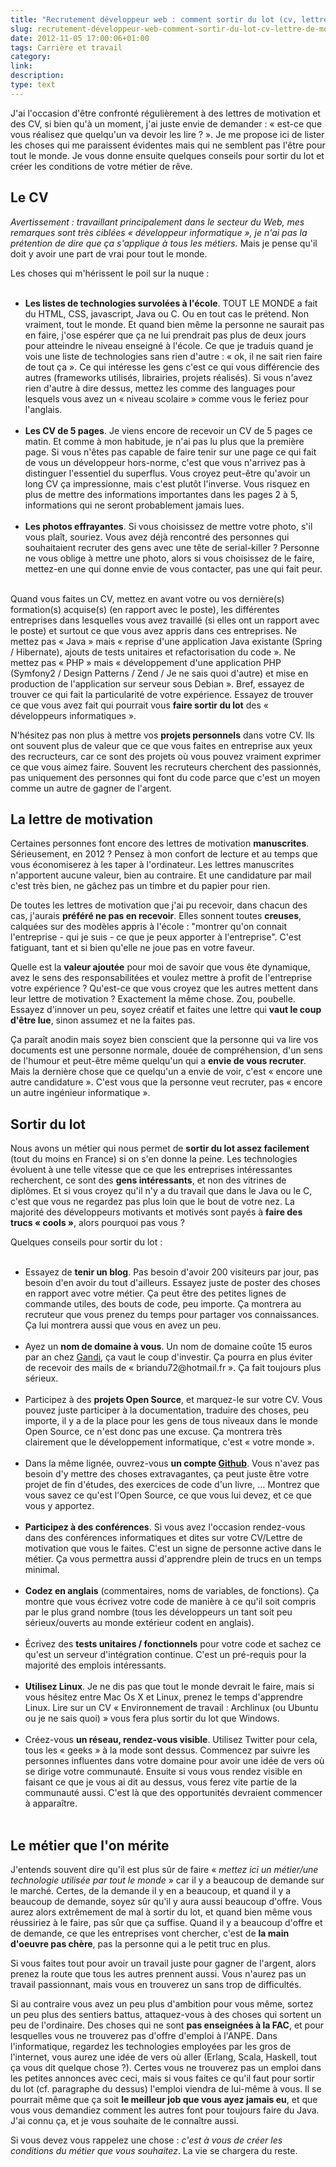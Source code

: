 ```yaml
---
title: "Recrutement développeur web : comment sortir du lot (cv, lettre de motivation)"
slug: recrutement-développeur-web-comment-sortir-du-lot-cv-lettre-de-motivation
date: 2012-11-05 17:00:06+01:00
tags: Carrière et travail
category: 
link: 
description: 
type: text
---
```


<p></p><p>J'ai l'occasion d'être confronté régulièrement à des lettres de motivation et des CV, si bien qu'à un moment, j'ai juste envie de demander : « est-ce que vous réalisez que quelqu'un va devoir les lire ? ». Je me propose ici de lister les choses qui me paraissent évidentes mais qui ne semblent pas l'être pour tout le monde. Je vous donne ensuite quelques conseils pour sortir du lot et créer les conditions de votre métier de rêve.</p><p></p>
<!-- TEASER_END -->
<p></p><h2>Le CV</h2><p></p>

<p></p><p><em>Avertissement : travaillant principalement dans le secteur du Web, mes remarques sont très ciblées « développeur informatique », je n'ai pas la prétention de dire que ça s'applique à tous les métiers.</em> Mais je pense qu'il doit y avoir une part de vrai pour tout le monde.</p><p></p>

<p></p><p>Les choses qui m'hérissent le poil sur la nuque :</p><p></p>

<p></p><ul><br><li><strong>Les listes de technologies survolées à l'école</strong>. TOUT LE MONDE a fait du HTML, CSS, javascript, Java ou C. Ou en tout cas le prétend. Non vraiment, tout le monde. Et quand bien même la personne ne saurait pas en faire, j'ose espérer que ça ne lui prendrait pas plus de deux jours pour atteindre le niveau enseigné à l'école. Ce que je traduis quand je vois une liste de technologies sans rien d'autre : « ok, il ne sait rien faire de tout ça ». Ce qui intéresse les gens c'est ce qui vous différencie des autres (frameworks utilisés, librairies, projets réalisés). Si vous n'avez rien d'autre à dire dessus, mettez les comme des languages pour lesquels vous avez un « niveau scolaire » comme vous le feriez pour l'anglais.</li><br><li><strong>Les CV de 5 pages</strong>. Je viens encore de recevoir un CV de 5 pages ce matin. Et comme à mon habitude, je n'ai pas lu plus que la première page. Si vous n'êtes pas capable de faire tenir sur une page ce qui fait de vous un développeur hors-norme, c'est que vous n'arrivez pas à distinguer l'essentiel du superflus. Vous croyez peut-être qu'avoir un long CV ça impressionne, mais c'est plutôt l'inverse. Vous risquez en plus de mettre des informations importantes dans les pages 2 à 5, informations qui ne seront probablement jamais lues.</li><br><li><strong>Les photos effrayantes</strong>. Si vous choisissez de mettre votre photo, s'il vous plaît, souriez. Vous avez déjà rencontré des personnes qui souhaitaient recruter des gens avec une tête de serial-killer ? Personne ne vous oblige à mettre une photo, alors si vous choisissez de le faire, mettez-en une qui donne envie de vous contacter, pas une qui fait peur.</li><br></ul><p></p>

<p></p><p>Quand vous faites un CV, mettez en avant votre ou vos dernière(s) formation(s) acquise(s) (en rapport avec le poste), les différentes entreprises dans lesquelles vous avez travaillé (si elles ont un rapport avec le poste) et surtout ce que vous avez appris dans ces entreprises. Ne mettez pas « Java » mais « reprise d'une application Java existante (Spring / Hibernate), ajouts de tests unitaires et refactorisation du code ». Ne mettez pas « PHP » mais « développement d'une application PHP (Symfony2 / Design Patterns / Zend / Je ne sais quoi d'autre) et mise en production de l'application sur serveur sous Debian ». Bref, essayez de trouver ce qui fait la particularité de votre expérience. Essayez de trouver ce que vous avez fait qui pourrait vous <strong>faire sortir du lot</strong> des « développeurs informatiques ».</p><p></p>

<p></p><p>N'hésitez pas non plus à mettre vos <strong>projets personnels</strong> dans votre CV. Ils ont souvent plus de valeur que ce que vous faites en entreprise aux yeux des recructeurs, car ce sont des projets où vous pouvez vraiment exprimer ce que vous aimez faire. Souvent les recruteurs cherchent des passionnés, pas uniquement des personnes qui font du code parce que c'est un moyen comme un autre de gagner de l'argent.</p><p></p>

<p></p><h2>La lettre de motivation</h2><p></p>

<p></p><p>Certaines personnes font encore des lettres de motivation <strong>manuscrites</strong>. Sérieusement, en 2012 ? Pensez à mon confort de lecture et au temps que vous économiserez à les taper à l'ordinateur. Les lettres manuscrites n'apportent aucune valeur, bien au contraire. Et une candidature par mail c'est très bien, ne gâchez pas un timbre et du papier pour rien.</p><p></p>

<p></p><p>De toutes les lettres de motivation que j'ai pu recevoir, dans chacun des cas, j'aurais <strong>préféré ne pas en recevoir</strong>. Elles sonnent toutes <strong>creuses</strong>, calquées sur des modèles appris à l'école : "montrer qu'on connait l'entreprise - qui je suis - ce que je peux apporter à l'entreprise". C'est fatiguant, tant et si bien qu'elle ne joue pas en votre faveur.</p><p></p>

<p></p><p>Quelle est la <strong>valeur ajoutée</strong> pour moi de savoir que vous ête dynamique, avez le sens des responsabilitées et voulez mettre à profit de l'entreprise votre expérience ? Qu'est-ce que vous croyez que les autres mettent dans leur lettre de motivation ? Exactement la même chose. Zou, poubelle. Essayez d'innover un peu, soyez créatif et faites une lettre qui <strong>vaut le coup d'être lue</strong>, sinon assumez et ne la faites pas.</p><p></p>

<p></p><p>Ça paraît anodin mais soyez bien conscient que la personne qui va lire vos documents est une personne normale, douée de compréhension, d'un sens de l'humour et peut-être même quelqu'un qui a <strong>envie de vous recruter</strong>. Mais la dernière chose que ce quelqu'un a envie de voir, c'est « encore une autre candidature ». C'est vous que la personne veut recruter, pas « encore un autre ingénieur informatique ».</p><p></p>

<p></p><h2>Sortir du lot</h2><p></p>

<p></p><p>Nous avons un métier qui nous permet de <strong>sortir du lot assez facilement</strong> (tout du moins en France) si on s'en donne la peine. Les technologies évoluent à une telle vitesse que ce que les entreprises intéressantes recherchent, ce sont des <strong>gens intéressants</strong>, et non des vitrines de diplômes. Et si vous croyez qu'il n'y a du travail que dans le Java ou le C, c'est que vous ne regardez pas plus loin que le bout de votre nez. La majorité des développeurs motivants et motivés sont payés à <strong>faire des trucs « cools »</strong>, alors pourquoi pas vous ?</p><p></p>

<p></p><p>Quelques conseils pour sortir du lot :</p><p></p>

<p></p><ul><br><li>Essayez de <strong>tenir un blog</strong>. Pas besoin d'avoir 200 visiteurs par jour, pas besoin d'en avoir du tout d'ailleurs. Essayez juste de poster des choses en rapport avec votre métier. Ça peut être des petites lignes de commande utiles, des bouts de code, peu importe. Ça montrera au recruteur que vous prenez du temps pour partager vos connaissances. Ça lui montrera aussi que vous en avez un peu.</li><br><li>Ayez un <strong>nom de domaine à vous</strong>. Un nom de domaine coûte 15 euros par an chez <a href="http://gandi.net">Gandi</a>, ça vaut le coup d'investir. Ça pourra en plus éviter de recevoir des mails de « briandu72@hotmail.fr ». Ça fait toujours plus sérieux.</li><br><li>Participez à des <strong>projets Open Source</strong>, et marquez-le sur votre CV. Vous pouvez juste participer à la documentation, traduire des choses, peu importe, il y a de la place pour les gens de tous niveaux dans le monde Open Source, ce n'est donc pas une excuse. Ça montrera très clairement que le développement informatique, c'est « votre monde ».</li><br><li>Dans la même lignée, ouvrez-vous <strong>un compte <a href="http://github.com">Github</a></strong>. Vous n'avez pas besoin d'y mettre des choses extravagantes, ça peut juste être votre projet de fin d'études, des exercices de code d'un livre, … Montrez que vous savez ce qu'est l'Open Source, ce que vous lui devez, et ce que vous y apportez.</li><br><li><strong>Participez à des conférences</strong>. Si vous avez l'occasion rendez-vous dans des conférences informatiques et dites sur votre CV/Lettre de motivation que vous le faites. C'est un signe de personne active dans le métier. Ça vous permettra aussi d'apprendre plein de trucs en un temps minimal.</li><br><li><strong>Codez en anglais</strong> (commentaires, noms de variables, de fonctions). Ça montre que vous écrivez votre code de manière à ce qu'il soit compris par le plus grand nombre (tous les développeurs un tant soit peu sérieux/ouverts au monde extérieur codent en anglais).</li><br><li>Écrivez des <strong>tests unitaires / fonctionnels</strong> pour votre code et sachez ce qu'est un serveur d'intégration continue. C'est un pré-requis pour la majorité des emplois intéressants.</li><br><li><strong>Utilisez Linux</strong>. Je ne dis pas que tout le monde devrait le faire, mais si vous hésitez entre Mac Os X et Linux, prenez le temps d'apprendre Linux. Lire sur un CV « Environnement de travail : Archlinux (ou Ubuntu ou je ne sais quoi) » vous fera plus sortir du lot que Windows.</li><br><li>Créez-vous <strong>un réseau, rendez-vous visible</strong>. Utilisez Twitter pour cela, tous les « geeks » à la mode sont dessus. Commencez par suivre les personnes influentes dans votre domaine pour avoir une idée de vers où se dirige votre communauté. Ensuite si vous vous rendez visible en faisant ce que je vous ai dit au dessus, vous ferez vite partie de la communauté aussi. C'est là que des opportunités devraient commencer à apparaître.</li><br></ul><p></p>

<p></p><h2>Le métier que l'on mérite</h2><p></p>

<p></p><p>J'entends souvent dire qu'il est plus sûr de faire « <em>mettez ici un métier/une technologie utilisée par tout le monde</em> » car il y a beaucoup de demande sur le marché. Certes, de la demande il y en a beaucoup, et quand il y a beaucoup de demande, soyez sûr qu'il y aura aussi beaucoup d'offre. Vous aurez alors extrêmement de mal à sortir du lot, et quand bien même vous réussiriez à le faire, pas sûr que ça suffise. Quand il y a beaucoup d'offre et de demande, ce que les entreprises vont chercher, c'est de <strong>la main d'oeuvre pas chère</strong>, pas la personne qui a le petit truc en plus.</p><p></p>

<p></p><p>Si vous faites tout pour avoir un travail juste pour gagner de l'argent, alors prenez la route que tous les autres prennent aussi. Vous n'aurez pas un travail passionnant, mais vous en trouverez un sans trop de difficultés.</p><p></p>

<p></p><p>Si au contraire vous avez un peu plus d'ambition pour vous même, sortez un peu plus des sentiers battus, attaquez-vous à des choses qui sortent un peu de l'ordinaire. Des choses qui ne sont <strong>pas enseignées à la FAC</strong>, et pour lesquelles vous ne trouverez pas d'offre d'emploi à l'ANPE. Dans l'informatique, regardez les technologies employées par les gros de l'internet, vous aurez une idée de vers où aller (Erlang, Scala, Haskell, tout ça vous dit quelque chose ?). Certes vous ne trouverez pas un emploi dans les petites annonces avec ceci, mais si vous faites ce qu'il faut pour sortir du lot (cf. paragraphe du dessus) l'emploi viendra de lui-même à vous. Il se pourrait même que ça soit <strong>le meilleur job que vous ayez jamais eu</strong>, et que vous vous demandiez comment les autres font pour toujours faire du Java. J'ai connu ça, et je vous souhaite de le connaître aussi.</p><p></p>

<p></p><p>Si vous devez vous rappelez une chose : <em>c'est à vous de créer les conditions du métier que vous souhaitez</em>. La vie se chargera du reste.</p><p></p>
